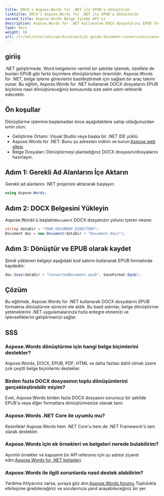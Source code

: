 ```yaml
---
title: DOCX'i Aspose.Words for .NET ile EPUB'a dönüştürün
linktitle: DOCX'i Aspose.Words for .NET ile EPUB'a dönüştürün
second_title: Aspose.Words Belge İşleme API'si
description: Aspose.Words for .NET kullanarak DOCX dosyalarını EPUB formatına nasıl verimli bir şekilde dönüştüreceğinizi öğrenin. Bu kapsamlı kılavuz adım adım yol gösterir.
type: docs
weight: 10
url: /tr/net/tutorials/words/essential-guide-document-conversions/convert-docx-to-epub/
---
```

## giriiş

.NET geliştirmede, Word belgelerini verimli bir şekilde işlemek, özellikle de bunları EPUB gibi farklı biçimlere dönüştürürken önemlidir. Aspose.Words for .NET, belge işleme görevlerini basitleştirmek için sağlam bir araç takımı sunar. Bu eğitim, Aspose.Words for .NET kullanarak DOCX dosyalarını EPUB biçimine nasıl dönüştüreceğiniz konusunda size adım adım rehberlik edecektir.

## Ön koşullar

Dönüştürme işlemine başlamadan önce aşağıdakilere sahip olduğunuzdan emin olun:

- Geliştirme Ortamı: Visual Studio veya başka bir .NET IDE yüklü.
- Aspose.Words for .NET: Bunu şu adresten indirin ve kurun:[Aspose web sitesi](https://releases.aspose.com/words/net/).
- Belge Dosyaları: Dönüştürmeyi planladığınız DOCX dosyasını/dosyalarını hazırlayın.

## Adım 1: Gerekli Ad Alanlarını İçe Aktarın

Gerekli ad alanlarını .NET projenize aktararak başlayın:

```csharp
using Aspose.Words;
```

## Adım 2: DOCX Belgesini Yükleyin

 Aspose.Words'ü başlatın`Document` DOCX dosyanızın yolunu içeren nesne:

```csharp
string dataDir = "YOUR_DOCUMENT_DIRECTORY";
Document doc = new Document(dataDir + "Document.docx");
```

## Adım 3: Dönüştür ve EPUB olarak kaydet

Şimdi yüklenen belgeyi aşağıdaki kod satırını kullanarak EPUB formatında kaydedin:

```csharp
doc.Save(dataDir + "ConvertedDocument.epub", SaveFormat.Epub);
```

## Çözüm

Bu eğitimde, Aspose.Words for .NET kullanarak DOCX dosyalarını EPUB formatına dönüştürme sürecini ele aldık. Bu basit adımlar, belge dönüştürme yeteneklerini .NET uygulamalarınıza hızla entegre etmenizi ve işlevselliklerini geliştirmenizi sağlar.

## SSS

### Aspose.Words dönüştürme için hangi belge biçimlerini destekler?

Aspose.Words, DOCX, EPUB, PDF, HTML ve daha fazlası dahil olmak üzere çok çeşitli belge biçimlerini destekler.

### Birden fazla DOCX dosyasının toplu dönüşümlerini gerçekleştirebilir miyim?

Evet, Aspose.Words birden fazla DOCX dosyasını sorunsuz bir şekilde EPUB'a veya diğer formatlara dönüştürmenize olanak tanır.

### Aspose.Words .NET Core ile uyumlu mu?

Kesinlikle! Aspose.Words hem .NET Core'u hem de .NET Framework'ü tam olarak destekler.

### Aspose.Words için ek örnekleri ve belgeleri nerede bulabilirim?

 Ayrıntılı örnekler ve kapsamlı bir API referansı için şu adresi ziyaret edin:[Aspose.Words for .NET belgeleri](https://reference.aspose.com/words/net/).

### Aspose.Words ile ilgili sorunlarda nasıl destek alabilirim?

 Yardıma ihtiyacınız varsa, şuraya göz atın:[Aspose.Words forumu](https://forum.aspose.com/c/words/8) Toplulukla etkileşime girebileceğiniz ve sorularınıza yanıt arayabileceğiniz bir yer.